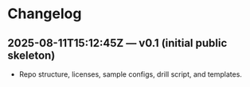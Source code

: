 # Changelog

## 2025-08-11T15:12:45Z — v0.1 (initial public skeleton)
- Repo structure, licenses, sample configs, drill script, and templates.
